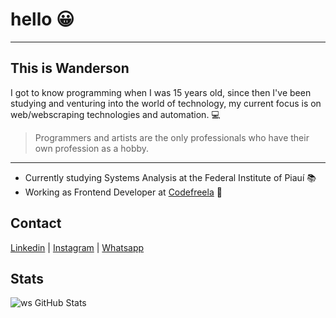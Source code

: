 # hello :grinning:

---

## This is Wanderson 

I got to know programming when I was 15 years old, since then I've been studying and venturing into the world of technology, my current focus is on web/webscraping technologies and automation. :computer:

>Programmers and artists are the only professionals who have their own profession as a hobby.


---
* Currently studying Systems Analysis at the Federal Institute of Piauí :books:
* Working as Frontend Developer at [Codefreela](https://codefreela.com/) :office:

## Contact

[Linkedin](https://www.linkedin.com/in/wanderson-sousa) |
[Instagram](https://www.instagram.com/wander_dev) |
[Whatsapp](https://api.whatsapp.com/send/?phone=5586981748014&text=Ol%C3%A1,%20vim%20pelo%20seu%20portf%C3%B3lio%20no%20github,%20voc%C3%AA%20est%C3%A1%20dispon%C3%ADvel%20?)

## Stats
![ws GitHub Stats](https://github-readme-stats.vercel.app/api?username=wandersonsousa&hide=["stars"]&show_icons=true)
